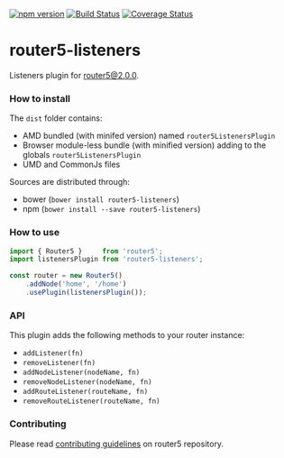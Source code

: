 [![npm version](https://badge.fury.io/js/router5-listeners.svg)](https://badge.fury.io/js/router5-listeners)
[![Build Status](https://travis-ci.org/router5/router5-listeners.svg?branch=master)](https://travis-ci.org/router5/router5-listeners?branch=master)
[![Coverage Status](https://coveralls.io/repos/router5/router5-listeners/badge.svg?branch=master&service=github)](https://coveralls.io/github/router5/router5-listeners?branch=master)

# router5-listeners

Listeners plugin for router5@2.0.0.

### How to install

The `dist` folder contains:
- AMD bundled (with minifed version) named `router5ListenersPlugin`
- Browser module-less bundle (with minified version) adding to the globals `router5ListenersPlugin`
- UMD and CommonJs files

Sources are distributed through:
- bower (`bower install router5-listeners`)
- npm (`bower install --save router5-listeners`)

### How to use

```javascript
import { Router5 }     from 'router5';
import listenersPlugin from 'router5-listeners';

const router = new Router5()
    .addNode('home', '/home')
    .usePlugin(listenersPlugin());
```

### API

This plugin adds the following methods to your router instance:

- `addListener(fn)`
- `removeListener(fn)`
- `addNodeListener(nodeName, fn)`
- `removeNodeListener(nodeName, fn)`
- `addRouteListener(routeName, fn)`
- `removeRouteListener(routeName, fn)`


### Contributing

Please read [contributing guidelines](https://github.com/router5/router5/blob/master/CONTRIBUTING.md) on router5 repository.
